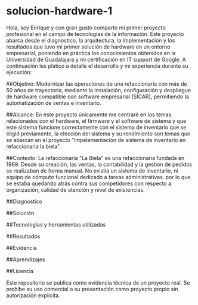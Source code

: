 # solucion-hardware-1

Hola, soy Enrique y con gran gusto comparto mi primer proyecto profesional en el campo de tecnologías de la información. Este proyecto abarca desde el diagnostico, la arquitectura, la implementación y los resultados que tuvo mi primer solución de hardware en un entorno empresarial, poniendo en práctica los conocimientos obtenidos en la Universidad de Guadalajara y mi certificación en IT support de Google. A continuación les platico a detalle el desarrollo y mi experiencia durante su ejecución:

##Objetivo:
Modernizar las operaciones de una refaccionaria con más de 50 años de trayectoria, mediante la instalación, configuración y despliegue de hardware compatible con software empresarial (SICAR), permitiendo la automatización de ventas e inventario.

##Alcance: 
En este proyecto únicamente me centraré en los temas relacionados con el hardware, el firmware y el software de sistema y que este sistema funcione correctamente con el sistema de inventario que se eligió previamente, la elección del sistema y su rendimiento son temas que se abarcan en el proyecto "Impelementación de sistema de inventario en refaccionaria la biela".

##Contexto:
La refaccionaria "La Biela" es una refaccionaria fundada en 1969. Desde su creación, las ventas, la contabilidad y la gestión de pedidos se realizaban de forma manual. No existía un sistema de inventario, ni equipo de cómputo funcional dedicado a tareas administrativas. por lo que se estaba quedando atrás contra sus competidores con respecto a organización, calidad de atención y nivel de existencias.

##Diagnóstico


##Solución



##Tecnologías y herramientas utilizadas



##Resultados



##Evidencia



##Aprendizajes



##Licencia

Este repositorio se publica como evidencia técnica de un proyecto real. Se prohíbe su uso comercial o su presentación como proyecto propio sin autorización explícita.


